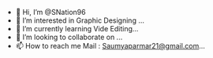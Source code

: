 - 👋 Hi, I’m @SNation96
- 👀 I’m interested in Graphic Designing ...
- 🌱 I’m currently learning Vide Editing...
- 💞️ I’m looking to collaborate on ...
- 📫 How to reach me Mail : Saumyaparmar21@gmail.com...

<!---
SNation96/SNation96 is a ✨ special ✨ repository because its `README.md` (this file) appears on your GitHub profile.
You can click the Preview link to take a look at your changes.
--->
